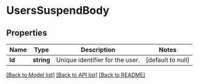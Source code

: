 # UsersSuspendBody

## Properties
Name | Type | Description | Notes
------------ | ------------- | ------------- | -------------
**Id** | **string** | Unique identifier for the user. | [default to null]

[[Back to Model list]](../README.md#documentation-for-models) [[Back to API list]](../README.md#documentation-for-api-endpoints) [[Back to README]](../README.md)

